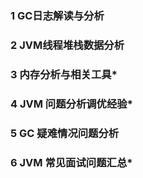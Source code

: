 ### 1 GC日志解读与分析






### 2 JVM线程堆栈数据分析





### 3 内存分析与相关工具*



### 4 JVM 问题分析调优经验*



### 5 GC 疑难情况问题分析



### 6 JVM 常见面试问题汇总*  

